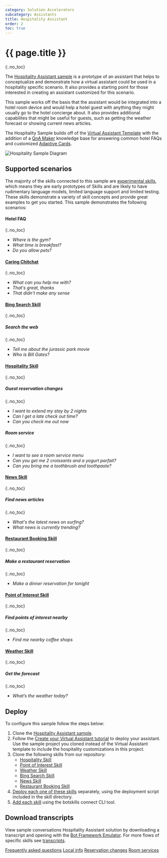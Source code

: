 ```yaml
---
category: Solution Accelerators
subcategory: Assistants
title: Hospitality Assistant
order: 2
toc: true
---
```


# {{ page.title }}
{:.no_toc}

The [Hospitality Assistant sample]({{site.repo}}/tree/master/samples/csharp/assistants/hospitality-assistant) is a prototype of an assistant that helps to conceptualize and demonstrate how a virtual assistant could be used in a hospitality specific scenario. It also provides a starting point for those interested in creating an assistant customized for this scenario.

This sample works off the basis that the assistant would be integrated into a hotel room device and would help a hotel guest with anything they might usually go to the hotel concierge about. It also provides additional capabilites that might be useful for guests, such as getting the weather forecast or showing current news articles.

The Hospitality Sample builds off of the [Virtual Assistant Template]({{site.baseurl}}/overview/virtual-assistant-template) with the addition of a [QnA Maker](https://www.qnamaker.ai/) knowledge base for answering common hotel FAQs and customized [Adaptive Cards](https://adaptivecards.io/).

![Hospitality Sample Diagram]({{site.baseurl}}/assets/images/hospitalitysample-diagram.png)

## Supported scenarios

The majority of the skills connected to this sample are [experimental skills]({{site.baseurl}}/overview/skills/#experimental-skills), which means they are early prototypes of Skills and are likely to have rudimentary language models, limited language support and limited testing. These skills demonstrate a variety of skill concepts and provide great examples to get you started. This sample demonstrates the following scenarios:

#### Hotel FAQ
{:.no_toc}
- *Where is the gym?*
- *What time is breakfast?*
- *Do you allow pets?*

#### [Caring Chitchat](https://github.com/Microsoft/BotBuilder-PersonalityChat/tree/master/CSharp/Datasets)
{:.no_toc}
- *What can you help me with?*
- *That's great, thanks*
- *That didn't make any sense*

#### [Bing Search Skill]({{site.baseurl}}/skills/samples/bing-search)
{:.no_toc}
##### Search the web
{:.no_toc}
- *Tell me about the jurassic park movie*
- *Who is Bill Gates?*

#### [Hospitality Skill]({{site.baseurl}}/skills/samples/hospitality)
{:.no_toc}
##### Guest reservation changes
{:.no_toc}
- *I want to extend my stay by 2 nights*
- *Can I get a late check out time?*
- *Can you check me out now*

##### Room service
{:.no_toc}
- *I want to see a room service menu*
- *Can you get me 2 croissants and a yogurt parfait?*
- *Can you bring me a toothbrush and toothpaste?*

#### [News Skill]({{site.baseurl}}/skills/samples/news)
{:.no_toc}
##### Find news articles
{:.no_toc}
- *What's the latest news on surfing?*
- *What news is currently trending?*

#### [Restaurant Booking Skill]({{site.baseurl}}/skills/samples/restaurant-booking)
{:.no_toc}
##### Make a restaurant reservation
{:.no_toc}
- *Make a dinner reservation for tonight*

#### [Point of Interest Skill]({{site.baseurl}}/skills/samples/point-of-interest)
{:.no_toc}
##### Find points of interest nearby
{:.no_toc}
- *Find me nearby coffee shops*

#### [Weather Skill]({{site.baseurl}}/skills/samples/weather)
{:.no_toc}
##### Get the forecast
{:.no_toc}
- *What’s the weather today?*

## Deploy
To configure this sample follow the steps below:
1. Clone the [Hospitality Assistant sample]({{site.repo}}/tree/master/samples/csharp/assistants/hospitality-assistant).
1. Follow the [Create your Virtual Assistant tutorial]({{site.baseurl}}/virtual-assistant/tutorials/create-assistant/csharp/1-intro/) to deploy your assistant. Use the sample project you cloned instead of the Virtual Assistant template to include the hospitality customizations in this project.
1. Clone the following skills from our repository:
    - [Hospitality Skill](https://github.com/microsoft/botframework-skills/tree/master/skills/csharp/experimental/hospitalityskill)
    - [Point of Interest Skill](https://github.com/microsoft/botframework-skills/tree/master/skills/csharp/pointofinterestskill)
    - [Weather Skill](https://github.com/microsoft/botframework-skills/tree/master/skills/csharp/experimental/weatherskill)
    - [Bing Search Skill](https://github.com/microsoft/botframework-skills/tree/master/skills/csharp/experimental/bing-search)
    - [News Skill](https://github.com/microsoft/botframework-skills/tree/master/skills/csharp/experimental/newsskill)
    - [Restaurant Booking Skill](https://github.com/microsoft/botframework-skills/tree/master/skills/csharp/experimental/restaurantbookingskill)
1. [Deploy each one of these skills]({{site.baseurl}}/skills/tutorials/create-skill/csharp/4-provision-your-azure-resources/) separately, using the deployment script included in the skill directory.
1. [Add each skill]({{site.baseurl}}/skills/handbook/add-skills-to-a-virtual-assistant/) using the botskills connect CLI tool.

## Download transcripts

View sample conversations Hospitality Assistant solution by downloading a transcript and opening with the [Bot Framework Emulator](https://aka.ms/botframework-emulator). For more flows of specific skills see [transcripts]({{site.baseurl}}/skills/samples/transcripts).

<a class="btn btn-primary" href="{{site.baseurl}}/assets/transcripts/hospitalitysample-faqs.transcript">Frequently asked questions</a>
<a class="btn btn-primary" href="{{site.baseurl}}/assets/transcripts/hospitalitysample-localinfo.transcript">Local info</a>
<a class="btn btn-primary" href="{{site.baseurl}}/assets/transcripts/hospitalitysample-reservationchanges.transcript">Reservation changes</a>
<a class="btn btn-primary" href="{{site.baseurl}}/assets/transcripts/hospitalitysample-roomservices.transcript">Room services</a>
